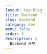 ```yaml
---
layout: tag-blog
title: Backend
slug: backend
category: dev
menu: false
order: 3
description: >
  Backend 공부
---
```

